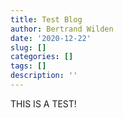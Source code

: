 ```yaml
---
title: Test Blog
author: Bertrand Wilden
date: '2020-12-22'
slug: []
categories: []
tags: []
description: ''
---
```


THIS IS A TEST!
